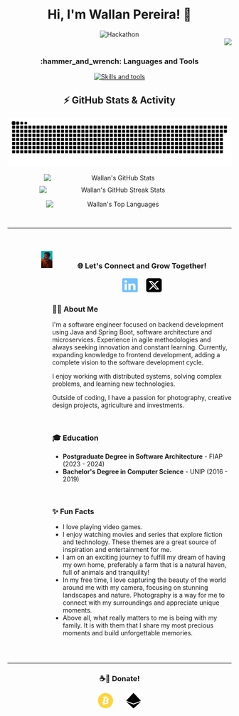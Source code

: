 

<!-- Apresentação -->
<div align="center">
    <h1>Hi, I'm Wallan Pereira! 👋</h1>
    <img alt="Hackathon" src="https://github.com/wallanpsantos/wallanpsantos/blob/output/pixel-hacker.gif" style="width: auto; height: auto;">
</div>


<div align="right">
    <img src="https://visitor-badge.laobi.icu/badge?page_id=wallanpsantos.visitor-badge&left_color=%23BF4904&right_color=%2304ADBF&left_text=Hello%20Visitors"/>
</div>

<!-- Capa Principal -->
<div margin-top: 20px;>
   
  <!-- Habilidades -->
  <div width="100%" align="center">
      <h3 align="center">:hammer_and_wrench: Languages and Tools</h3>
      <p>
          <a href="https://skillicons.dev">
              <img src="https://skillicons.dev/icons?i=java,spring,maven,hibernate,kafka,mongodb,mysql,postgres,kubernetes,docker,netlify,aws,js,html,css,bootstrap,sass,react,npm,postman,idea,webstorm,git,github,githubactions,linux,wordpress,ps&perline=10"
                   alt="Skills and tools"/>
          </a>
      </p>
  </div>

</div>


<!-- Github status -->
<div width="100%" align="center">
  <h2>⚡ GitHub Stats & Activity</h2>

  <picture>
    <source media="(prefers-color-scheme: dark)" srcset="https://raw.githubusercontent.com/wallanpsantos/wallanpsantos/output/github-contribution-grid-snake-dark.svg">
    <source media="(prefers-color-scheme: light)" srcset="https://raw.githubusercontent.com/wallanpsantos/wallanpsantos/output/github-contribution-grid-snake.svg">
    <img alt="GitHub Contribution Snake Animation" src="https://raw.githubusercontent.com/wallanpsantos/wallanpsantos/output/github-contribution-grid-snake.svg">
  </picture>

  <div style="display: flex; flex-wrap: wrap; justify-content: center; gap: 10px; margin-top: 15px;">
      <img height="auto" style="max-width: 100%; width: 340px;" src="https://github-readme-stats.vercel.app/api?username=wallanpsantos&show_icons=true&hide_border=true&count_private=true&include_all_commits=true&theme=radical&rank_icon=github" alt="Wallan's GitHub Stats"/>
      <img height="auto" style="max-width: 100%; width: 360px;" src="https://github-readme-streak-stats.herokuapp.com/?user=wallanpsantos&theme=radical&hide_border=true&count_private=true&include_all_commits=true" alt="Wallan's GitHub Streak Stats"/>
  </div>
    <div style="display: flex; flex-wrap: wrap; justify-content: center; gap: 10px; margin-top: 15px;">
      <img height="auto" style="max-width: 100%; width: 330px;" src="https://github-readme-stats.vercel.app/api/top-langs/?username=wallanpsantos&show_icons=true&hide_border=true&layout=compact&langs_count=8&theme=radical" alt="Wallan's Top Languages"/>
  </div>

  </div>

<br/> <!-- Espaço -->
<hr/> <!-- Linha horizontal -->
<br/> <!-- Espaço -->

<div style="display: flex; justify-content: space-between; align-items: flex-start; margin-top: 20px;">
    <!-- Left Column: Metrics -->
    <div style="flex: 1; max-width: 30%; min-width: 20%;">
        <img align="right" width="25%" alt="Photo Profile" src="https://github.com/wallanpsantos/wallanpsantos/blob/files/my_photo_profile.jpeg">
    </div>


<div align="left" >
  <h3 align="center">🌐 Let's Connect and Grow Together!</h3>

<div align="center">
  <a href="https://www.linkedin.com/in/wallanpsantos/" target="_blank" style="text-decoration: none;">
      <img src="https://github.com/wallanpsantos/wallanpsantos/blob/files/linkedin-brands-solid.svg" alt="LinkedIn" width="35px" height="35px">
  </a>
  &nbsp;&nbsp;&nbsp; <!-- Espaço de aproximadamente 25px -->
  <a href="https://x.com/wallanpsantos" target="_blank" style="text-decoration: none;">
      <img src="https://github.com/wallanpsantos/wallanpsantos/blob/files/square-x-twitter-brands-solid.svg" alt="X (Antigo Twitter)" width="35px" height="35px">
  </a>
</div>


<h3>🧑‍💻 About Me</h3>
  <p>
      I'm a software engineer focused on backend development using Java and Spring Boot, software architecture and microservices.
      Experience in agile methodologies and always seeking innovation and constant learning.
      Currently, expanding knowledge to frontend development, adding a complete vision to the software development cycle.
  </p>
  <p>
      I enjoy working with distributed systems, solving complex problems, and learning new technologies.
  </p>
  <p>
      Outside of coding, I have a passion for photography, creative design projects, agriculture and investments.
  </p>

  <br/> <!-- Espaço -->

<h3>🎓 Education</h3>
  <ul>
    <li><strong>Postgraduate Degree in Software Architecture</strong> - FIAP (2023 - 2024)</li>
    <li><strong>Bachelor's Degree in Computer Science</strong> - UNIP (2016 - 2019)</li>
  </ul>

<br/> <!-- Espaço -->

<h3>✨ Fun Facts</h3>
  <ul>
      <li>I love playing video games.</li>
      <li>I enjoy watching movies and series that explore fiction and technology. These themes are a great source of inspiration and entertainment for me.</li>
      <li>I am on an exciting journey to fulfill my dream of having my own home, preferably a farm that is a natural haven, full of animals and tranquility!</li>
      <li>In my free time, I love capturing the beauty of the world around me with my camera, focusing on stunning landscapes and nature.
          Photography is a way for me to connect with my surroundings and appreciate unique moments.</li>
      <li>Above all, what really matters to me is being with my family. It is with them that I share my most precious moments and build unforgettable memories.</li>
  </ul>
  </div>
</div>

<br/> <!-- Espaço -->
<hr/> <!-- Linha horizontal -->

<h3 align="center">☕🐾 Donate!</h3>
<div align="left" >
  <div align="center">
      <!-- Bitcoin -->
      <a href="https://www.blockchain.com/btc/address/bc1q6tsurlku52ct267x2vvvgf80spexl94ffw4nju" target="_blank" style="text-decoration: none !important;">
          <img src="https://github.com/wallanpsantos/wallanpsantos/blob/files/bitcoin-brands-solid.svg" alt="Icon Bitcoin with link to donation" width="35px" height="35px">
      </a>
      &nbsp;&nbsp;&nbsp;&nbsp;&nbsp; <!-- Espaço de aproximadamente 25px -->
      <!-- Ethereum -->
      <a href="https://etherscan.io/address/0x07F3419A49fD2A5c3d7e81402132FF0a0B43A6FC" target="_blank" style="text-decoration: none !important;">
          <img src="https://github.com/wallanpsantos/wallanpsantos/blob/files/ethereum-brands-solid.svg" alt="Icon Ethereum with link to donation" width="35px" height="35px">
      </a>
  </div>
</div>

<br/> <!-- Espaço -->

